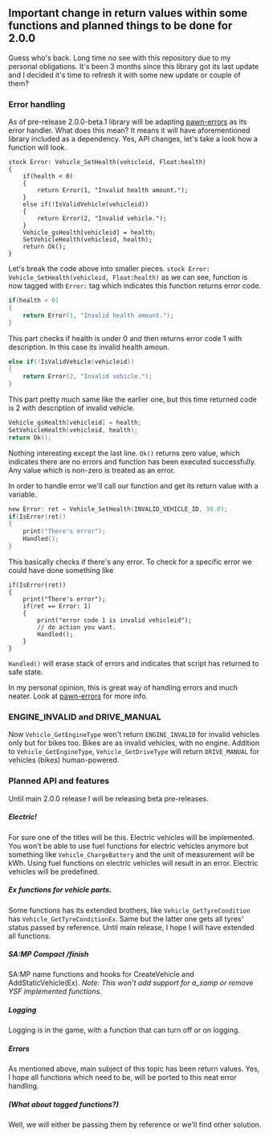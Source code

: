 ## Important change in return values within some functions and planned things to be done for 2.0.0

Guess who's back.
Long time no see with this repository due to my personal obligations. 
It's been 3 months since this library got its last update and I decided it's time to refresh it with some new update or couple of them?

### Error handling

As of pre-release 2.0.0-beta.1 library will be adapting [pawn-errors](https://github.com/Southclaws/pawn-errors) as its error handler.
What does this mean? It means it will have aforementioned library included as a dependency. 
Yes, API changes, let's take a look how a function will look.

```pawn
stock Error: Vehicle_SetHealth(vehicleid, Float:health)
{
    if(health < 0)
    {
        return Error(1, "Invalid health amount.");
    }
    else if(!IsValidVehicle(vehicleid))
    {
        return Error(2, "Invalid vehicle.");
    }
    Vehicle_gsHealth[vehicleid] = health;
    SetVehicleHealth(vehicleid, health);
    return Ok();
}
```

Let's break the code above into smaller pieces.
`stock Error: Vehicle_SetHealth(vehicleid, Float:health)` as we can see, function is now tagged with `Error:` tag which indicates this function returns error code.
```c
if(health < 0)
{
    return Error(1, "Invalid health amount.");
}
```
This part checks if health is under 0 and then returns error code 1 with description. In this case its invalid health amoun.
```c
else if(!IsValidVehicle(vehicleid))
{
	return Error(2, "Invalid vehicle.");
}
```
This part pretty much same like the earlier one, but this time returned code is 2 with description of invalid vehicle.
```c
Vehicle_gsHealth[vehicleid] = health;
SetVehicleHealth(vehicleid, health);
return Ok();
```
Nothing interesting except the last line. `Ok()` returns zero value, which indicates there are no errors and function has been executed successfully.
Any value which is non-zero is treated as an error.

In order to handle error we'll call our function and get its return value with a variable.
```c
new Error: ret = Vehicle_SetHealth(INVALID_VEHICLE_ID, 30.0);
if(IsError(ret))
{
	print("There's error");
	Handled();
}
```
This basically checks if there's any error. To check for a specific error we could have done something like
```pawn
if(IsError(ret))
{
	print("There's error");
	if(ret == Error: 1)
	{
		print("error code 1 is invalid vehicleid");
		// do action you want.
		Handled();
	}
}
```
`Handled()` will erase stack of errors and indicates that script has returned to safe state.

In my personal opinion, this is great way of handling errors and much neater.
Look at [pawn-errors](https://github.com/Southclaws/pawn-errors) for more info.

### ENGINE_INVALID and DRIVE_MANUAL

Now `Vehicle_GetEngineType` won't return `ENGINE_INVALID` for invalid vehicles only but for bikes too. Bikes are as invalid vehicles, with no engine. 
Addition to `Vehicle_GetEngineType`, `Vehicle_GetDriveType` will return `DRIVE_MANUAL` for vehicles (bikes) human-powered.

### Planned API and features

Until main 2.0.0 release I will be releasing beta pre-releases.

##### Electric!

For sure one of the titles will be this. Electric vehicles will be implemented. You won't be able to use fuel functions for electric vehicles anymore but something like
`Vehicle_ChargeBattery` and the unit of measurement will be kWh. Using fuel functions on electric vehicles will result in an error. Electric vehicles will be predefined.

##### Ex functions for vehicle parts.

Some functions has its extended brothers, like `Vehicle_GetTyreCondition` has `Vehicle_GetTyreConditionEx`. Same but the latter one gets all tyres' status passed by reference.
Until main release, I hope I will have extended all functions.

##### SA:MP Compact /finish

SA:MP name functions and hooks for CreateVehicle and AddStaticVehicle(Ex).
_Note: This won't add support for a_samp or remove YSF implemented functions._

##### Logging

Logging is in the game, with a function that can turn off or on logging.

##### Errors

As mentioned above, main subject of this topic has been return values. Yes, I hope all functions which need to be, will be ported to this neat error handling.

##### (What about tagged functions?)

Well, we will either be passing them by reference or we'll find other solution.
